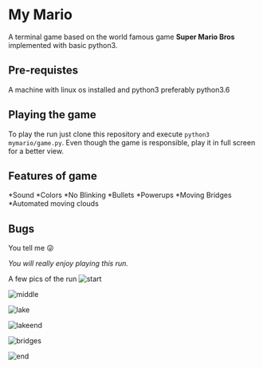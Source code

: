 # **My Mario**
A terminal game based on the world famous game **Super Mario Bros** implemented with basic python3.

## **Pre-requistes**
A machine with linux os installed and python3 preferably python3.6

## **Playing the game**
To play the run just clone this repository and execute `python3 mymario/game.py`. Even though the game is responsible, play it in full screen for a better view. 

## **Features of game**
*Sound
*Colors
*No Blinking
*Bullets
*Powerups
*Moving Bridges
*Automated moving clouds

## **Bugs**
You tell me :stuck_out_tongue_winking_eye: 


_You will really enjoy playing this run._ 

A few pics of the run
![start](./mymario/Media/start.png)

![middle](./mymario/Media/middle.png)

![lake](./mymario/Media/lake.png)

![lakeend](./mymario/Media/lakeend.png)

![bridges](./mymario/Media/bridges.png)

![end](./mymario/Media/end.png)
